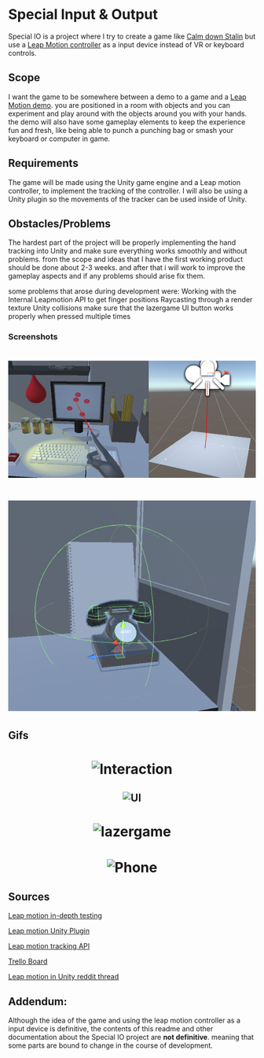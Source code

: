 # Special Input & Output

Special IO is a project where I try to create a game like [Calm down Stalin](https://store.steampowered.com/app/502940/Calm_Down_Stalin/) but use a [Leap Motion controller](https://www.ultraleap.com/product/leap-motion-controller/) as a input device instead of VR or keyboard controls.

## Scope

I want the game to be somewhere between a demo to a game and a [Leap Motion demo](https://developer.leapmotion.com/tracking-software-download). you are positioned in a room with objects and you can experiment and play around with the objects around you with your hands. the demo will also have some gameplay elements to keep the experience fun and fresh, like being able to punch a punching bag or smash your keyboard or computer in game.


## Requirements

The game will be made using the Unity game engine and a Leap motion controller, to implement the tracking of the controller. I will also be using a Unity plugin so the movements of the tracker can be used inside of Unity.


## Obstacles/Problems

The hardest part of the project will be properly implementing the hand tracking into Unity and make sure everything works smoothly and without problems. from the scope and ideas that I have the first working product should be done about 2-3 weeks. and after that i will work to improve the gameplay aspects and if any problems should arise fix them.

some problems that arose during development were:
Working with the Internal Leapmotion API to get finger positions
Raycasting through a render texture
Unity collisions
make sure that the lazergame UI button works properly when pressed multiple times

### Screenshots

<h1 align="center">

![Raycast](https://github.com/DanielNijkamp/Special_IO/blob/master/Special_IO/Screenshots/Raycast.jpg)

</h1>

<h1 align="center">

![Phone](https://github.com/DanielNijkamp/Special_IO/blob/master/Special_IO/Screenshots/PhoneGizmos.png)


## Gifs
<h1 align="center">

![Interaction](https://github.com/DanielNijkamp/Special_IO/blob/master/Special_IO/Gifs/Interaction.gif)

</h1>

<h2 align="center">

![UI](https://github.com/DanielNijkamp/Special_IO/blob/master/Special_IO/Gifs/UI.gif)

</h2>

<h1 align="center">

![lazergame](https://github.com/DanielNijkamp/Special_IO/blob/master/Special_IO/Gifs/lazergame.gif)

</h1>

<h1 align="center">

![Phone](https://github.com/DanielNijkamp/Special_IO/blob/master/Special_IO/Gifs/phone.gif)

</h1>

## Sources


[Leap motion in-depth testing](https://youtu.be/ZK5FRPwIWVE)

[Leap motion Unity Plugin](https://developer.leapmotion.com/unity)

[Leap motion tracking API](https://docs.ultraleap.com/tracking-api/)

[Trello Board](https://trello.com/b/FPIkMKX7/specialio)

[Leap motion in Unity reddit thread](https://www.reddit.com/r/leapmotion/comments/4dx68o/almost_seamlessly_picking_up_objects/)

## Addendum:
Although the idea of the game and using the leap motion controller as a input device is definitive, the contents of this readme and other documentation about the Special IO project are **not definitive**. meaning that some parts are bound to change in the course of development.
